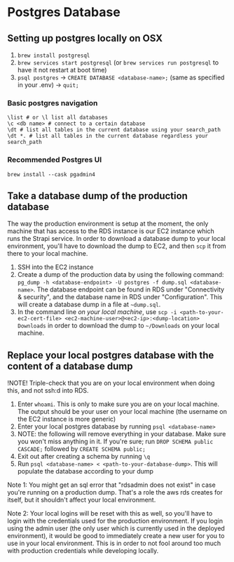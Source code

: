 # Postgres Database

## Setting up postgres locally on OSX

1. `brew install postgresql`
2. `brew services start postgresql` (or `brew services run postgresql` to have it not restart at boot time)
3. `psql postgres` -> `CREATE DATABASE <database-name>;` (same as specified in your .env) -> `quit;`

### Basic postgres navigation

```
\list # or \l list all databases
\c <db name> # connect to a certain database
\dt # list all tables in the current database using your search_path
\dt *. # list all tables in the current database regardless your search_path
```

### Recommended Postgres UI

```
brew install --cask pgadmin4
```

## Take a database dump of the production database

The way the production environment is setup at the moment, the only machine that has access to the RDS instance is our EC2 instance which runs the Strapi service. In order to download a database dump to your local environment, you'll have to download the dump to EC2, and then `scp` it from there to your local machine.

1. SSH into the EC2 instance
2. Create a dump of the production data by using the following command: `pg_dump -h <database-endpoint> -U postgres -f dump.sql <database-name>`. The database endpoint can be found in RDS under "Connectivity & security", and the database name in RDS under "Configuration". This will create a database dump in a file at `~dump.sql`.
3. In the command line _on your local machine_, use `scp -i <path-to-your-ec2-cert-file> <ec2-machine-user>@<ec2-ip>:<dump-location> Downloads` in order to download the dump to `~/Downloads` on your local machine.

## Replace your local postgres database with the content of a database dump

!NOTE! Triple-check that you are on your local environment when doing this, and not ssh:d into RDS.

1. Enter `whoami`. This is only to make sure you are on your local machine. The output should be your user on your local machine (the username on the EC2 instance is more generic)
2. Enter your local postgres database by running `psql <database-name>`
3. NOTE: the following will remove everything in your database. Make sure you won't miss anything in it. If you're sure; run `DROP SCHEMA public CASCADE;` followed by `CREATE SCHEMA public;`
4. Exit out after creating a schema by running `\q`
5. Run `psql <database-name> < <path-to-your-database-dump>`. This will populate the database according to your dump

Note 1: You might get an sql error that "rdsadmin does not exist" in case you're running on a production dump. That's a role the aws rds creates for itself, but it shouldn't affect your local environment.

Note 2: Your local logins will be reset with this as well, so you'll have to login with the credentials used for the production environment. If you login using the admin user (the only user which is currently used in the deployed environment), it would be good to immediately create a new user for you to use in your local environment. This is in order to not fool around too much with production credentials while developing locally.
